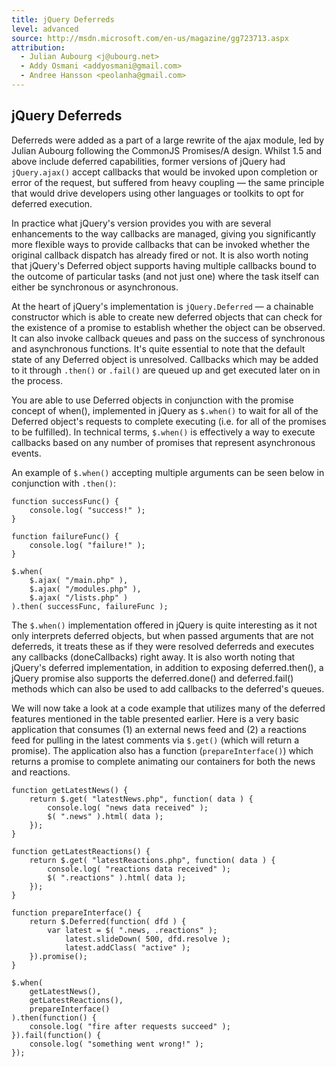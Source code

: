 ```yaml
---
title: jQuery Deferreds
level: advanced
source: http://msdn.microsoft.com/en-us/magazine/gg723713.aspx
attribution:
  - Julian Aubourg <j@ubourg.net>
  - Addy Osmani <addyosmani@gmail.com>
  - Andree Hansson <peolanha@gmail.com>
---
```


## jQuery Deferreds

Deferreds were added as a part of a large rewrite of the ajax module,
led by Julian Aubourg following the CommonJS Promises/A design. Whilst 1.5 and
above include deferred capabilities, former versions of jQuery had
`jQuery.ajax()` accept callbacks that would be invoked upon completion or
error of the request, but suffered from heavy coupling — the same
principle that would drive developers using other languages or toolkits
to opt for deferred execution.

In practice what jQuery's version provides you with are several
enhancements to the way callbacks are managed, giving you significantly
more flexible ways to provide callbacks that can be invoked whether the
original callback dispatch has already fired or not. It is also worth
noting that jQuery's Deferred object supports having multiple callbacks
bound to the outcome of particular tasks (and not just one) where the
task itself can either be synchronous or asynchronous.

At the heart of jQuery's implementation is `jQuery.Deferred` — a chainable
constructor which is able to create new deferred objects that can check
for the existence of a promise to establish whether the object can be
observed. It can also invoke callback queues and pass on the success of
synchronous and asynchronous functions. It's quite essential to note
that the default state of any Deferred object is unresolved. Callbacks
which may be added to it through `.then()` or `.fail()` are queued up and get
executed later on in the process.

You are able to use Deferred objects in conjunction with the promise concept of
when(), implemented in jQuery as `$.when()` to wait for all of the Deferred
object's requests to complete executing (i.e. for all of the promises to be
fulfilled). In technical terms, `$.when()` is effectively a way to execute
callbacks based on any number of promises that represent asynchronous events.

An example of `$.when()` accepting multiple arguments can be seen below in
conjunction with `.then()`:

```
function successFunc() {
	console.log( "success!" );
}

function failureFunc() {
	console.log( "failure!" );
}

$.when(
	$.ajax( "/main.php" ),
	$.ajax( "/modules.php" ),
	$.ajax( "/lists.php" )
).then( successFunc, failureFunc );
```

The `$.when()` implementation offered in jQuery is quite interesting as it not
only interprets deferred objects, but when passed arguments that are not
deferreds, it treats these as if they were resolved deferreds and executes any
callbacks (doneCallbacks) right away. It is also worth noting that jQuery's
deferred implementation, in addition to exposing deferred.then(), a jQuery
promise also supports the deferred.done() and deferred.fail() methods which can
also be used to add callbacks to the deferred's queues.

We will now take a look at a code example that utilizes many of the deferred
features mentioned in the table presented earlier. Here is a very basic
application that consumes (1) an external news feed and (2) a reactions feed
for pulling in the latest comments via `$.get()` (which will return a promise).
The application also has a function (`prepareInterface()`) which returns a
promise to complete animating our containers for both the news and
reactions.

```
function getLatestNews() {
	return $.get( "latestNews.php", function( data ) {
		console.log( "news data received" );
		$( ".news" ).html( data );
	});
}

function getLatestReactions() {
	return $.get( "latestReactions.php", function( data ) {
		console.log( "reactions data received" );
		$( ".reactions" ).html( data );
	});
}

function prepareInterface() {
	return $.Deferred(function( dfd ) {
		var latest = $( ".news, .reactions" );
			latest.slideDown( 500, dfd.resolve );
			latest.addClass( "active" );
	}).promise();
}

$.when(
	getLatestNews(),
	getLatestReactions(),
	prepareInterface()
).then(function() {
	console.log( "fire after requests succeed" );
}).fail(function() {
	console.log( "something went wrong!" );
});
```
